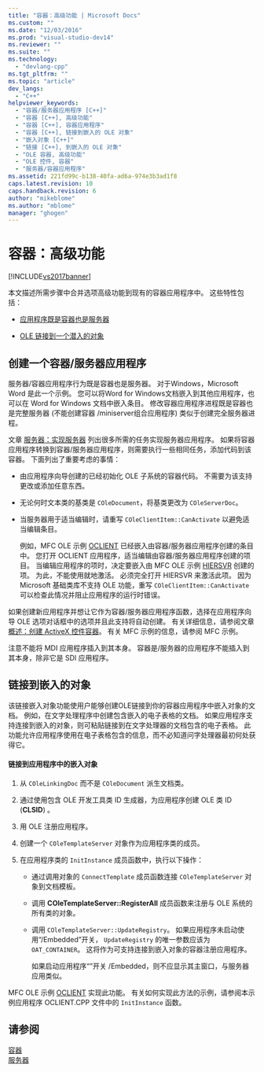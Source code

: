 ```yaml
---
title: "容器：高级功能 | Microsoft Docs"
ms.custom: ""
ms.date: "12/03/2016"
ms.prod: "visual-studio-dev14"
ms.reviewer: ""
ms.suite: ""
ms.technology: 
  - "devlang-cpp"
ms.tgt_pltfrm: ""
ms.topic: "article"
dev_langs: 
  - "C++"
helpviewer_keywords: 
  - "容器/服务器应用程序 [C++]"
  - "容器 [C++], 高级功能"
  - "容器 [C++], 容器应用程序"
  - "容器 [C++], 链接到嵌入的 OLE 对象"
  - "嵌入对象 [C++]"
  - "链接 [C++], 到嵌入的 OLE 对象"
  - "OLE 容器, 高级功能"
  - "OLE 控件, 容器"
  - "服务器/容器应用程序"
ms.assetid: 221fd99c-b138-40fa-ad6a-974e3b3ad1f8
caps.latest.revision: 10
caps.handback.revision: 6
author: "mikeblome"
ms.author: "mblome"
manager: "ghogen"
---
```

# 容器：高级功能
[!INCLUDE[vs2017banner](../assembler/inline/includes/vs2017banner.md)]

本文描述所需步骤中合并选项高级功能到现有的容器应用程序中。  这些特性包括：  
  
-   [应用程序既是容器也是服务器](#_core_creating_a_container.2f.server_application)  
  
-   [OLE 链接到一个潜入的对象](#_core_links_to_embedded_objects)  
  
##  <a name="_core_creating_a_container.2f.server_application"></a> 创建一个容器\/服务器应用程序  
 服务器\/容器应用程序行为既是容器也是服务器。  对于Windows，Microsoft Word 是此一个示例。  您可以将Word for Windows文档嵌入到其他应用程序，也可以在 Word for Windows 文档中嵌入条目。  修改容器应用程序进程既是容器也是完整服务器 \(不能创建容器 \/miniserver组合应用程序\) 类似于创建完全服务器进程。  
  
 文章 [服务器：实现服务器](../mfc/servers-implementing-a-server.md) 列出很多所需的任务实现服务器应用程序。  如果将容器应用程序转换到容器\/服务器应用程序，则需要执行一些相同任务，添加代码到该容器。  下面列出了重要考虑的事情：  
  
-   由应用程序向导创建的已经初始化 OLE 子系统的容器代码。  不需要为该支持更改或添加任意东西。  
  
-   无论何时文本类的基类是 `COleDocument`，将基类更改为 `COleServerDoc`。  
  
-   当服务器用于适当编辑时，请重写 `COleClientItem::CanActivate` 以避免适当编辑条目。  
  
     例如，MFC OLE 示例 [OCLIENT](../top/visual-cpp-samples.md) 已经嵌入由容器\/服务器应用程序创建的条目中。  您打开 OCLIENT 应用程序，适当编辑由容器\/服务器应用程序创建的项目。  当编辑应用程序的项时，决定要嵌入由 MFC OLE 示例 [HIERSVR](../top/visual-cpp-samples.md) 创建的项。  为此，不能使用就地激活。  必须完全打开 HIERSVR 来激活此项。  因为 Microsoft 基础类库不支持 OLE 功能，重写 `COleClientItem::CanActivate` 可以检查此情况并阻止应用程序的运行时错误。  
  
 如果创建新应用程序并想让它作为容器\/服务器应用程序函数，选择在应用程序向导 OLE 选项对话框中的选项并且此支持将自动创建。  有关详细信息，请参阅文章 [概述：创建 ActiveX 控件容器](../mfc/reference/creating-an-mfc-activex-control-container.md)。  有关 MFC 示例的信息，请参阅 MFC 示例。  
  
 注意不能将 MDI 应用程序插入到其本身。  容器是\/服务器的应用程序不能插入到其本身，除非它是 SDI 应用程序。  
  
##  <a name="_core_links_to_embedded_objects"></a> 链接到嵌入的对象  
 该链接嵌入对象功能使用户能够创建OLE链接到你的容器应用程序中嵌入对象的文档。  例如，在文字处理程序中创建包含嵌入的电子表格的文档。  如果应用程序支持连接到嵌入的对象，则可粘贴链接到在文字处理器的文档包含的电子表格。  此功能允许应用程序使用在电子表格包含的信息，而不必知道问字处理器最初何处获得它。  
  
#### 链接到应用程序中的嵌入对象  
  
1.  从 `COleLinkingDoc` 而不是 `COleDocument` 派生文档类。  
  
2.  通过使用包含 OLE 开发工具类 ID 生成器，为应用程序创建 OLE 类 ID \(**CLSID**\) 。  
  
3.  用 OLE 注册应用程序。  
  
4.  创建一个 `COleTemplateServer` 对象作为应用程序类的成员。  
  
5.  在应用程序类的 `InitInstance` 成员函数中，执行以下操作：  
  
    -   通过调用对象的 `ConnectTemplate` 成员函数连接 `COleTemplateServer` 对象到文档模板。  
  
    -   调用 **COleTemplateServer::RegisterAll** 成员函数来注册与 OLE 系统的所有类的对象。  
  
    -   调用 `COleTemplateServer::UpdateRegistry`。  如果应用程序未启动使用“\/Embedded”开关， `UpdateRegistry` 的唯一参数应该为 `OAT_CONTAINER`。  这将作为可支持连接到嵌入对象的容器注册应用程序。  
  
         如果启动应用程序“”开关 \/Embedded，则不应显示其主窗口，与服务器应用类似。  
  
 MFC OLE 示例 [OCLIENT](../top/visual-cpp-samples.md) 实现此功能。  有关如何实现此方法的示例，请参阅本示例应用程序 OCLIENT.CPP 文件中的 `InitInstance` 函数。  
  
## 请参阅  
 [容器](../mfc/containers.md)   
 [服务器](../mfc/servers.md)